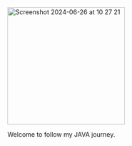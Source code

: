 <img width="263" alt="Screenshot 2024-06-26 at 10 27 21" src="https://github.com/Huiping27/java_test/assets/161333572/367fff35-db78-41fd-b596-8d0eaf55a435">

Welcome to follow my JAVA journey.
